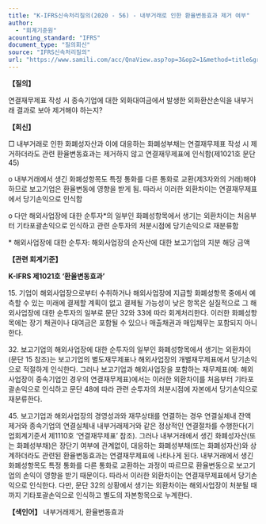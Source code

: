 ```yaml
---
title: "K-IFRS신속처리질의(2020 - 56) - 내부거래로 인한 환율변동효과 제거 여부"
author:
  - "회계기준원"
acounting_standard: "IFRS"
document_type: "질의회신"
source: "IFRS신속처리질의"
url: "https://www.samili.com/acc/QnaView.asp?op=3&op2=1&method=title&group=2124-15;1&orgcode=3&searchword=&page=29&code=K%2DIFRS%EC%8B%A0%EC%86%8D%EC%B2%98%EB%A6%AC%EC%A7%88%EC%9D%98%2D56%3A202007"
---
```

**【질의】**

  

연결재무제표 작성 시 종속기업에 대한 외화대여금에서 발생한 외화환산손익을 내부거래 결과로 보아 제거해야 하는지?

  
  

**【회신】**

  

□ 내부거래로 인한 화폐성자산과 이에 대응하는 화폐성부채는 연결재무제표 작성 시 제거하더라도 관련 환율변동효과는 제거하지 않고 연결재무제표에 인식함(제1021호 문단 45)

  

o 내부거래에서 생긴 화폐성항목도 특정 통화를 다른 통화로 교환(제3자와의 거래)해야 하므로 보고기업은 환율변동에 영향을 받게 됨. 따라서 이러한 외환차이는 연결재무제표에서 당기손익으로 인식함

  

o 다만 해외사업장에 대한 순투자\*의 일부인 화폐성항목에서 생기는 외환차이는 처음부터 기타포괄손익으로 인식하고 관련 순투자의 처분시점에 당기손익으로 재분류함

\* 해외사업장에 대한 순투자: 해외사업장의 순자산에 대한 보고기업의 지분 해당 금액

  
  

**【관련 회계기준】**

  

**K-IFRS 제1021호 ‘환율변동효과’**

  

15\. 기업이 해외사업장으로부터 수취하거나 해외사업장에 지급할 화폐성항목 중에서 예측할 수 있는 미래에 결제할 계획이 없고 결제될 가능성이 낮은 항목은 실질적으로 그 해외사업장에 대한 순투자의 일부로 문단 32와 33에 따라 회계처리한다. 이러한 화폐성항목에는 장기 채권이나 대여금은 포함될 수 있으나 매출채권과 매입채무는 포함되지 아니한다.

  

32\. 보고기업의 해외사업장에 대한 순투자의 일부인 화폐성항목에서 생기는 외환차이(문단 15 참조)는 보고기업의 별도재무제표나 해외사업장의 개별재무제표에서 당기손익으로 적절하게 인식한다. 그러나 보고기업과 해외사업장을 포함하는 재무제표(예: 해외사업장이 종속기업인 경우의 연결재무제표)에서는 이러한 외환차이를 처음부터 기타포괄손익으로 인식하고 문단 48에 따라 관련 순투자의 처분시점에 자본에서 당기손익으로 재분류한다.

  

45\. 보고기업과 해외사업장의 경영성과와 재무상태를 연결하는 경우 연결실체내 잔액 제거와 종속기업의 연결실체내 내부거래제거와 같은 정상적인 연결절차를 수행한다(기업회계기준서 제1110호 ‘연결재무제표’ 참조). 그러나 내부거래에서 생긴 화폐성자산(또는 화폐성부채)은 장단기 여부에 관계없이, 대응하는 화폐성부채(또는 화폐성자산)와 상계하더라도 관련된 환율변동효과는 연결재무제표에 나타나게 된다. 내부거래에서 생긴 화폐성항목도 특정 통화를 다른 통화로 교환하는 과정이 따르므로 환율변동으로 보고기업의 손익이 영향을 받기 때문이다. 따라서 이러한 외환차이는 연결재무제표에서 당기손익으로 인식한다. 다만, 문단 32의 상황에서 생기는 외환차이는 해외사업장이 처분될 때까지 기타포괄손익으로 인식하고 별도의 자본항목으로 누계한다.

  
  

**【색인어】** 내부거래제거, 환율변동효과

